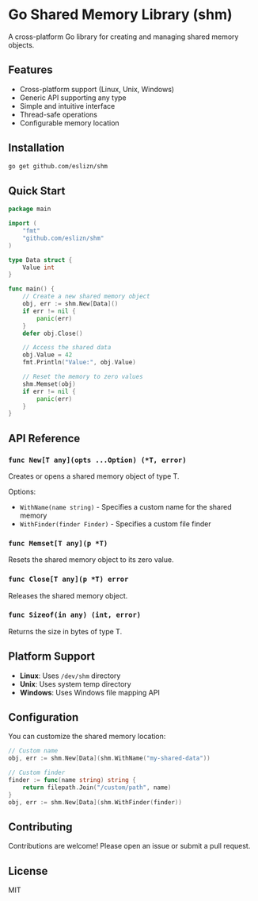 # Go Shared Memory Library (shm)

A cross-platform Go library for creating and managing shared memory objects.

## Features

- Cross-platform support (Linux, Unix, Windows)
- Generic API supporting any type
- Simple and intuitive interface
- Thread-safe operations
- Configurable memory location

## Installation

```bash
go get github.com/eslizn/shm
```

## Quick Start

```go
package main

import (
	"fmt"
	"github.com/eslizn/shm"
)

type Data struct {
	Value int
}

func main() {
	// Create a new shared memory object
	obj, err := shm.New[Data]()
	if err != nil {
		panic(err)
	}
	defer obj.Close()

	// Access the shared data
	obj.Value = 42
	fmt.Println("Value:", obj.Value)

	// Reset the memory to zero values
	shm.Memset(obj)
	if err != nil {
		panic(err)
	}
}
```

## API Reference

### `func New[T any](opts ...Option) (*T, error)`

Creates or opens a shared memory object of type T.

Options:
- `WithName(name string)` - Specifies a custom name for the shared memory
- `WithFinder(finder Finder)` - Specifies a custom file finder

### `func Memset[T any](p *T)`

Resets the shared memory object to its zero value.

### `func Close[T any](p *T) error`

Releases the shared memory object.

### `func Sizeof(in any) (int, error)`

Returns the size in bytes of type T.

## Platform Support

- **Linux**: Uses `/dev/shm` directory
- **Unix**: Uses system temp directory
- **Windows**: Uses Windows file mapping API

## Configuration

You can customize the shared memory location:

```go
// Custom name
obj, err := shm.New[Data](shm.WithName("my-shared-data"))

// Custom finder
finder := func(name string) string {
    return filepath.Join("/custom/path", name)
}
obj, err := shm.New[Data](shm.WithFinder(finder))
```

## Contributing

Contributions are welcome! Please open an issue or submit a pull request.

## License

MIT

